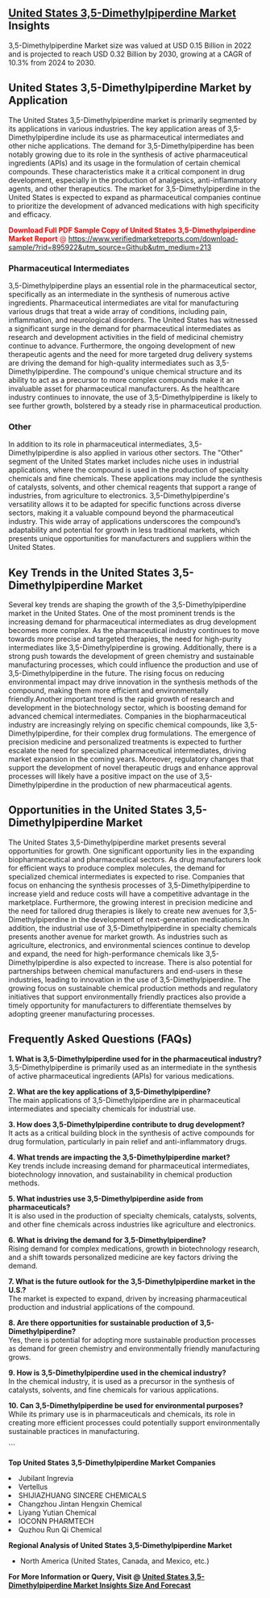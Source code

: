 <h2><a href="https://www.verifiedmarketreports.com/download-sample/?rid=895922&amp;utm_source=Github&amp;utm_medium=213" target="_blank">United States 3,5-Dimethylpiperdine Market</a> Insights</h2><p>3,5-Dimethylpiperdine Market size was valued at USD 0.15 Billion in 2022 and is projected to reach USD 0.32 Billion by 2030, growing at a CAGR of 10.3% from 2024 to 2030.</p><p><h2>United States 3,5-Dimethylpiperdine Market by Application</h2>The United States 3,5-Dimethylpiperdine market is primarily segmented by its applications in various industries. The key application areas of 3,5-Dimethylpiperdine include its use as pharmaceutical intermediates and other niche applications. The demand for 3,5-Dimethylpiperdine has been notably growing due to its role in the synthesis of active pharmaceutical ingredients (APIs) and its usage in the formulation of certain chemical compounds. These characteristics make it a critical component in drug development, especially in the production of analgesics, anti-inflammatory agents, and other therapeutics. The market for 3,5-Dimethylpiperdine in the United States is expected to expand as pharmaceutical companies continue to prioritize the development of advanced medications with high specificity and efficacy.<p><span class=""><span style="color: #ff0000;"><strong>Download Full PDF Sample Copy of United States 3,5-Dimethylpiperdine Market Report</strong> @ </span><a href="https://www.verifiedmarketreports.com/download-sample/?rid=895922&amp;utm_source=Github&amp;utm_medium=213" target="_blank">https://www.verifiedmarketreports.com/download-sample/?rid=895922&amp;utm_source=Github&amp;utm_medium=213</a></span></p><h3>Pharmaceutical Intermediates</h3>3,5-Dimethylpiperdine plays an essential role in the pharmaceutical sector, specifically as an intermediate in the synthesis of numerous active ingredients. Pharmaceutical intermediates are vital for manufacturing various drugs that treat a wide array of conditions, including pain, inflammation, and neurological disorders. The United States has witnessed a significant surge in the demand for pharmaceutical intermediates as research and development activities in the field of medicinal chemistry continue to advance. Furthermore, the ongoing development of new therapeutic agents and the need for more targeted drug delivery systems are driving the demand for high-quality intermediates such as 3,5-Dimethylpiperdine. The compound's unique chemical structure and its ability to act as a precursor to more complex compounds make it an invaluable asset for pharmaceutical manufacturers. As the healthcare industry continues to innovate, the use of 3,5-Dimethylpiperdine is likely to see further growth, bolstered by a steady rise in pharmaceutical production.<h3>Other</h3>In addition to its role in pharmaceutical intermediates, 3,5-Dimethylpiperdine is also applied in various other sectors. The "Other" segment of the United States market includes niche uses in industrial applications, where the compound is used in the production of specialty chemicals and fine chemicals. These applications may include the synthesis of catalysts, solvents, and other chemical reagents that support a range of industries, from agriculture to electronics. 3,5-Dimethylpiperdine's versatility allows it to be adapted for specific functions across diverse sectors, making it a valuable compound beyond the pharmaceutical industry. This wide array of applications underscores the compound’s adaptability and potential for growth in less traditional markets, which presents unique opportunities for manufacturers and suppliers within the United States.<h2>Key Trends in the United States 3,5-Dimethylpiperdine Market</h2>Several key trends are shaping the growth of the 3,5-Dimethylpiperdine market in the United States. One of the most prominent trends is the increasing demand for pharmaceutical intermediates as drug development becomes more complex. As the pharmaceutical industry continues to move towards more precise and targeted therapies, the need for high-purity intermediates like 3,5-Dimethylpiperdine is growing. Additionally, there is a strong push towards the development of green chemistry and sustainable manufacturing processes, which could influence the production and use of 3,5-Dimethylpiperdine in the future. The rising focus on reducing environmental impact may drive innovation in the synthesis methods of the compound, making them more efficient and environmentally friendly.Another important trend is the rapid growth of research and development in the biotechnology sector, which is boosting demand for advanced chemical intermediates. Companies in the biopharmaceutical industry are increasingly relying on specific chemical compounds, like 3,5-Dimethylpiperdine, for their complex drug formulations. The emergence of precision medicine and personalized treatments is expected to further escalate the need for specialized pharmaceutical intermediates, driving market expansion in the coming years. Moreover, regulatory changes that support the development of novel therapeutic drugs and enhance approval processes will likely have a positive impact on the use of 3,5-Dimethylpiperdine in the production of new pharmaceutical agents.<h2>Opportunities in the United States 3,5-Dimethylpiperdine Market</h2>The United States 3,5-Dimethylpiperdine market presents several opportunities for growth. One significant opportunity lies in the expanding biopharmaceutical and pharmaceutical sectors. As drug manufacturers look for efficient ways to produce complex molecules, the demand for specialized chemical intermediates is expected to rise. Companies that focus on enhancing the synthesis processes of 3,5-Dimethylpiperdine to increase yield and reduce costs will have a competitive advantage in the marketplace. Furthermore, the growing interest in precision medicine and the need for tailored drug therapies is likely to create new avenues for 3,5-Dimethylpiperdine in the development of next-generation medications.In addition, the industrial use of 3,5-Dimethylpiperdine in specialty chemicals presents another avenue for market growth. As industries such as agriculture, electronics, and environmental sciences continue to develop and expand, the need for high-performance chemicals like 3,5-Dimethylpiperdine is also expected to increase. There is also potential for partnerships between chemical manufacturers and end-users in these industries, leading to innovation in the use of 3,5-Dimethylpiperdine. The growing focus on sustainable chemical production methods and regulatory initiatives that support environmentally friendly practices also provide a timely opportunity for manufacturers to differentiate themselves by adopting greener manufacturing processes.<h2>Frequently Asked Questions (FAQs)</h2><p><strong>1. What is 3,5-Dimethylpiperdine used for in the pharmaceutical industry?</strong><br>3,5-Dimethylpiperdine is primarily used as an intermediate in the synthesis of active pharmaceutical ingredients (APIs) for various medications.</p><p><strong>2. What are the key applications of 3,5-Dimethylpiperdine?</strong><br>The main applications of 3,5-Dimethylpiperdine are in pharmaceutical intermediates and specialty chemicals for industrial use.</p><p><strong>3. How does 3,5-Dimethylpiperdine contribute to drug development?</strong><br>It acts as a critical building block in the synthesis of active compounds for drug formulation, particularly in pain relief and anti-inflammatory drugs.</p><p><strong>4. What trends are impacting the 3,5-Dimethylpiperdine market?</strong><br>Key trends include increasing demand for pharmaceutical intermediates, biotechnology innovation, and sustainability in chemical production methods.</p><p><strong>5. What industries use 3,5-Dimethylpiperdine aside from pharmaceuticals?</strong><br>It is also used in the production of specialty chemicals, catalysts, solvents, and other fine chemicals across industries like agriculture and electronics.</p><p><strong>6. What is driving the demand for 3,5-Dimethylpiperdine?</strong><br>Rising demand for complex medications, growth in biotechnology research, and a shift towards personalized medicine are key factors driving the demand.</p><p><strong>7. What is the future outlook for the 3,5-Dimethylpiperdine market in the U.S.?</strong><br>The market is expected to expand, driven by increasing pharmaceutical production and industrial applications of the compound.</p><p><strong>8. Are there opportunities for sustainable production of 3,5-Dimethylpiperdine?</strong><br>Yes, there is potential for adopting more sustainable production processes as demand for green chemistry and environmentally friendly manufacturing grows.</p><p><strong>9. How is 3,5-Dimethylpiperdine used in the chemical industry?</strong><br>In the chemical industry, it is used as a precursor in the synthesis of catalysts, solvents, and fine chemicals for various applications.</p><p><strong>10. Can 3,5-Dimethylpiperdine be used for environmental purposes?</strong><br>While its primary use is in pharmaceuticals and chemicals, its role in creating more efficient processes could potentially support environmentally sustainable practices in manufacturing.</p>```</p><p><strong>Top United States 3,5-Dimethylpiperdine Market Companies</strong></p><div data-test-id=""><p><li>Jubilant Ingrevia</li><li> Vertellus</li><li> SHIJIAZHUANG SINCERE CHEMICALS</li><li> Changzhou Jintan Hengxin Chemical</li><li> Liyang Yutian Chemical</li><li> IOCONN PHARMTECH</li><li> Quzhou Run Qi Chemical</li></p><div><strong>Regional Analysis of&nbsp;United States 3,5-Dimethylpiperdine Market</strong></div><ul><li dir="ltr"><p dir="ltr">North America&nbsp;(United States, Canada, and Mexico, etc.)</p></li></ul><p><strong>For More Information or Query, Visit @&nbsp;</strong><strong><a href="https://www.verifiedmarketreports.com/product/3-5-dimethylpiperdine-market/?utm_source=Github&amp;utm_medium=213" target="_blank">United States 3,5-Dimethylpiperdine Market Insights Size And Forecast</a></strong></p></div>
